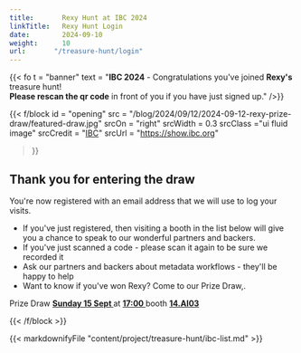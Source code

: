 ```yaml
---
title:       Rexy Hunt at IBC 2024
linkTitle:   Rexy Hunt Login
date:        2024-09-10
weight:      10
url:       "/treasure-hunt/login"
---
```

<!-- markdownlint-disable MD001 MD034 -->
<div class = "ui center aligned  segment">

{{< fo t = "banner" text = "**<span class='ui red text'>IBC 2024</span>** - Congratulations you've joined **Rexy's** treasure hunt!<br><span class='ui blue text'>**Please rescan the qr code**</span> in front of you if you have just signed up." />}}

{{< f/block
  id    = "opening"
  src   = "/blog/2024/09/12/2024-09-12-rexy-prize-draw/featured-draw.jpg"
  srcOn = "right"
  srcWidth = 0.3
  srcClass ="ui fluid image"
  srcCredit = "[IBC](https://show.ibc.org)"
  srcUrl = "https://show.ibc.org"
>}}

## Thank you for entering the draw

You're now registered with an email address that we will use to log your visits.

* If you've just registered, then visiting a booth in the list below will give
  you a chance to speak to our wonderful partners and backers.
* If you've just scanned a code - please scan it again to be sure we recorded it
* Ask our partners and backers about metadata workflows - they'll be happy to help
* Want to know if you've won Rexy? Come to our Prize Draw,.

<div class = "ui olive centered message">
Prize Draw
<a href = "https://ibc2024.mapyourshow.com/8_0/floorplan/?st=keyword&hallID=J&sv=V-NOVA&selectedBooth=14.AI03"><strong>
Sunday 15 Sept
</strong></a>
at
<a href = "https://ibc2024.mapyourshow.com/8_0/floorplan/?st=keyword&hallID=J&sv=V-NOVA&selectedBooth=14.AI03"><strong>
17:00
</strong></a>
booth
<a href = "https://ibc2024.mapyourshow.com/8_0/floorplan/?st=keyword&hallID=J&sv=V-NOVA&selectedBooth=14.AI03"><strong>
14.AI03
</strong></a>
</div>

[rxydraw]: https://ibc2024.mapyourshow.com/8_0/floorplan/?st=keyword&hallID=J&sv=V-NOVA&selectedBooth=14.AI03
{{< /f/block >}}

{{< markdownifyFile "content/project/treasure-hunt/ibc-list.md" >}}
